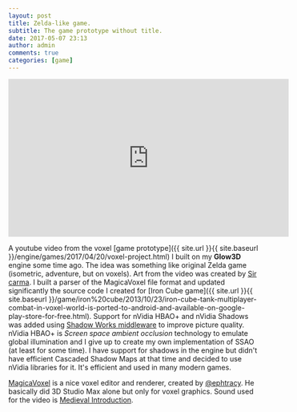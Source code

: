 ```yaml
---
layout: post
title: Zelda-like game.
subtitle: The game prototype without title.
date: 2017-05-07 23:13
author: admin
comments: true
categories: [game]
---
```

<div class="videoWrapper"><iframe width="560" height="315" src="https://www.youtube.com/embed/dsCfWE7WE1c" frameborder="0" allowfullscreen></iframe></div>

A youtube video from the voxel [game prototype]({{ site.url }}{{ site.baseurl }}/engine/games/2017/04/20/voxel-project.html) I built on my **Glow3D** engine some time ago. The idea was something like original Zelda game (isometric, adventure, but on voxels). Art from the video was created by [Sir carma](https://twitter.com/sir_carma?lang=en). I built a parser of the MagicaVoxel file format and updated significantly the source code I created for [Iron Cube game]({{ site.url }}{{ site.baseurl }}/game/iron%20cube/2013/10/23/iron-cube-tank-multiplayer-combat-in-voxel-world-is-ported-to-android-and-available-on-google-play-store-for-free.html). Support for nVidia HBAO+ and nVidia Shadows was added using [Shadow Works middleware](https://developer.nvidia.com/shadowworks) to improve picture quality. nVidia HBAO+ is *Screen space ambient occlusion* technology to emulate global illumination and I give up to create my own implementation of SSAO (at least for some time). I have support for shadows in the engine but didn't have efficient Cascaded Shadow Maps at that time and decided to use nVidia libraries for it. It's efficient and used in many modern games.

[MagicaVoxel]([Magica](https://ephtracy.github.io/)) is a nice voxel editor and renderer, created by [@ephtracy](https://twitter.com/ephtracy?lang=en). He basically did 3D Studio Max alone but only for voxel graphics. Sound used for the video is [Medieval Introduction](http://www.freesound.org/people/Tristan_Lohengrin/sounds/319781/).





